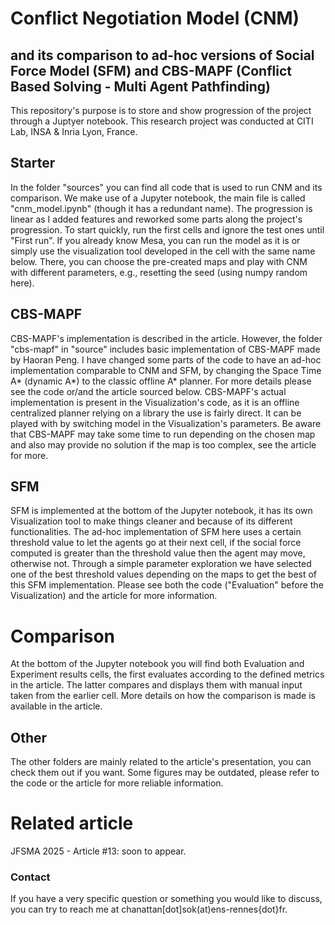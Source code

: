 # Conflict Negotiation Model (CNM)
## and its comparison to ad-hoc versions of Social Force Model (SFM) and CBS-MAPF (Conflict Based Solving - Multi Agent Pathfinding)

This repository's purpose is to store and show progression of the project through a Juptyer notebook.
This research project was conducted at CITI Lab, INSA & Inria Lyon, France.

## Starter

In the folder "sources" you can find all code that is used to run CNM and its comparison.
We make use of a Jupyter notebook, the main file is called "cnm_model.ipynb" (though it has a redundant name).
The progression is linear as I added features and reworked some parts along the project's progression.
To start quickly, run the first cells and ignore the test ones until "First run". If you already know Mesa, you can run the model as it is or simply use the visualization tool developed in the cell with the same name below. There, you can choose the pre-created maps and play with CNM with different parameters, e.g., resetting the seed (using numpy random here).

## CBS-MAPF
CBS-MAPF's implementation is described in the article. However, the folder "cbs-mapf" in "source" includes basic implementation of CBS-MAPF made by Haoran Peng.
I have changed some parts of the code to have an ad-hoc implementation comparable to CNM and SFM, by changing the Space Time A* (dynamic A*) to the classic offline A* planner.
For more details please see the code or/and the article sourced below.
CBS-MAPF's actual implementation is present in the Visualization's code, as it is an offline centralized planner relying on a library the use is fairly direct.
It can be played with by switching model in the Visualization's parameters. Be aware that CBS-MAPF may take some time to run depending on the chosen map and also may provide no solution if the map is too complex, see the article for more.

## SFM
SFM is implemented at the bottom of the Jupyter notebook, it has its own Visualization tool to make things cleaner and because of its different functionalities.
The ad-hoc implementation of SFM here uses a certain threshold value to let the agents go at their next cell, if the social force computed is greater than the threshold value then the agent may move, otherwise not. Through a simple parameter exploration we have selected one of the best threshold values depending on the maps to get the best of this SFM implementation.
Please see both the code ("Evaluation" before the Visualization) and the article for more information.

# Comparison

At the bottom of the Jupyter notebook you will find both Evaluation and Experiment results cells, the first evaluates according to the defined metrics in the article. The latter compares and displays them with manual input taken from the earlier cell. More details on how the comparison is made is available in the article.

## Other
The other folders are mainly related to the article's presentation, you can check them out if you want. Some figures may be outdated, please refer to the code or the article for more reliable information.

# Related article

JFSMA 2025 - Article #13: soon to appear.

### Contact
If you have a very specific question or something you would like to discuss, you can try to reach me at chanattan[dot]sok(at)ens-rennes{dot}fr.

